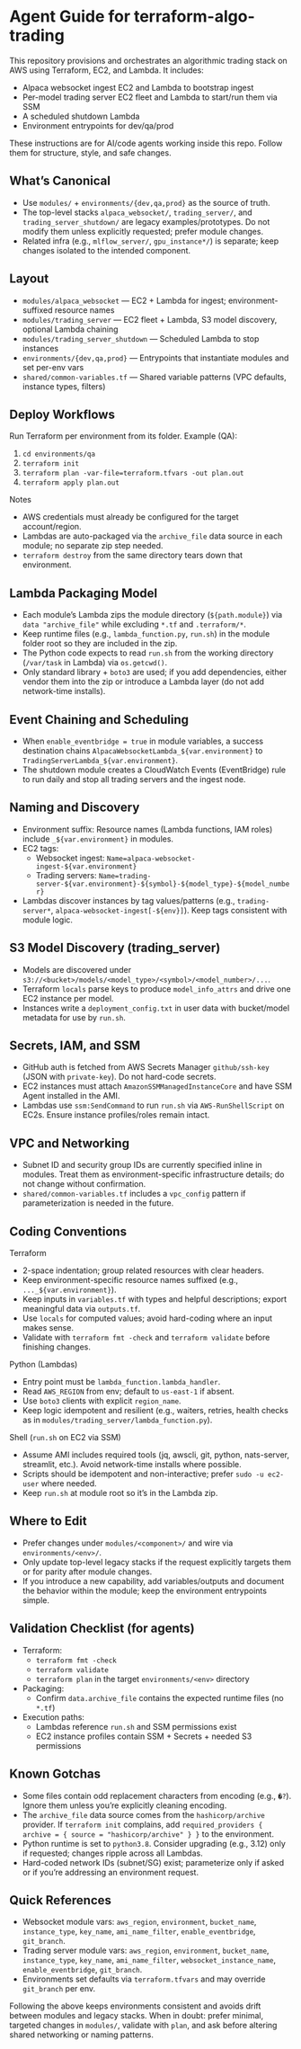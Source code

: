 # Agent Guide for terraform-algo-trading

This repository provisions and orchestrates an algorithmic trading stack on AWS using Terraform, EC2, and Lambda. It includes:

- Alpaca websocket ingest EC2 and Lambda to bootstrap ingest
- Per-model trading server EC2 fleet and Lambda to start/run them via SSM
- A scheduled shutdown Lambda
- Environment entrypoints for dev/qa/prod

These instructions are for AI/code agents working inside this repo. Follow them for structure, style, and safe changes.

## What’s Canonical

- Use `modules/` + `environments/{dev,qa,prod}` as the source of truth.
- The top-level stacks `alpaca_websocket/`, `trading_server/`, and `trading_server_shutdown/` are legacy examples/prototypes. Do not modify them unless explicitly requested; prefer module changes.
- Related infra (e.g., `mlflow_server/`, `gpu_instance*/`) is separate; keep changes isolated to the intended component.

## Layout

- `modules/alpaca_websocket` — EC2 + Lambda for ingest; environment-suffixed resource names
- `modules/trading_server` — EC2 fleet + Lambda, S3 model discovery, optional Lambda chaining
- `modules/trading_server_shutdown` — Scheduled Lambda to stop instances
- `environments/{dev,qa,prod}` — Entrypoints that instantiate modules and set per-env vars
- `shared/common-variables.tf` — Shared variable patterns (VPC defaults, instance types, filters)

## Deploy Workflows

Run Terraform per environment from its folder. Example (QA):

1) `cd environments/qa`
2) `terraform init`
3) `terraform plan -var-file=terraform.tfvars -out plan.out`
4) `terraform apply plan.out`

Notes

- AWS credentials must already be configured for the target account/region.
- Lambdas are auto-packaged via the `archive_file` data source in each module; no separate zip step needed.
- `terraform destroy` from the same directory tears down that environment.

## Lambda Packaging Model

- Each module’s Lambda zips the module directory (`${path.module}`) via `data "archive_file"` while excluding `*.tf` and `.terraform/*`.
- Keep runtime files (e.g., `lambda_function.py`, `run.sh`) in the module folder root so they are included in the zip.
- The Python code expects to read `run.sh` from the working directory (`/var/task` in Lambda) via `os.getcwd()`.
- Only standard library + `boto3` are used; if you add dependencies, either vendor them into the zip or introduce a Lambda layer (do not add network-time installs).

## Event Chaining and Scheduling

- When `enable_eventbridge = true` in module variables, a success destination chains `AlpacaWebsocketLambda_${var.environment}` to `TradingServerLambda_${var.environment}`.
- The shutdown module creates a CloudWatch Events (EventBridge) rule to run daily and stop all trading servers and the ingest node.

## Naming and Discovery

- Environment suffix: Resource names (Lambda functions, IAM roles) include `_${var.environment}` in modules.
- EC2 tags:
  - Websocket ingest: `Name=alpaca-websocket-ingest-${var.environment}`
  - Trading servers: `Name=trading-server-${var.environment}-${symbol}-${model_type}-${model_number}`
- Lambdas discover instances by tag values/patterns (e.g., `trading-server*`, `alpaca-websocket-ingest[-${env}]`). Keep tags consistent with module logic.

## S3 Model Discovery (trading_server)

- Models are discovered under `s3://<bucket>/models/<model_type>/<symbol>/<model_number>/...`.
- Terraform `locals` parse keys to produce `model_info_attrs` and drive one EC2 instance per model.
- Instances write a `deployment_config.txt` in user data with bucket/model metadata for use by `run.sh`.

## Secrets, IAM, and SSM

- GitHub auth is fetched from AWS Secrets Manager `github/ssh-key` (JSON with `private-key`). Do not hard-code secrets.
- EC2 instances must attach `AmazonSSMManagedInstanceCore` and have SSM Agent installed in the AMI.
- Lambdas use `ssm:SendCommand` to run `run.sh` via `AWS-RunShellScript` on EC2s. Ensure instance profiles/roles remain intact.

## VPC and Networking

- Subnet ID and security group IDs are currently specified inline in modules. Treat them as environment-specific infrastructure details; do not change without confirmation.
- `shared/common-variables.tf` includes a `vpc_config` pattern if parameterization is needed in the future.

## Coding Conventions

Terraform

- 2-space indentation; group related resources with clear headers.
- Keep environment-specific resource names suffixed (e.g., `..._${var.environment}`).
- Keep inputs in `variables.tf` with types and helpful descriptions; export meaningful data via `outputs.tf`.
- Use `locals` for computed values; avoid hard-coding where an input makes sense.
- Validate with `terraform fmt -check` and `terraform validate` before finishing changes.

Python (Lambdas)

- Entry point must be `lambda_function.lambda_handler`.
- Read `AWS_REGION` from env; default to `us-east-1` if absent.
- Use `boto3` clients with explicit `region_name`.
- Keep logic idempotent and resilient (e.g., waiters, retries, health checks as in `modules/trading_server/lambda_function.py`).

Shell (`run.sh` on EC2 via SSM)

- Assume AMI includes required tools (jq, awscli, git, python, nats-server, streamlit, etc.). Avoid network-time installs where possible.
- Scripts should be idempotent and non-interactive; prefer `sudo -u ec2-user` where needed.
- Keep `run.sh` at module root so it’s in the Lambda zip.

## Where to Edit

- Prefer changes under `modules/<component>/` and wire via `environments/<env>/`.
- Only update top-level legacy stacks if the request explicitly targets them or for parity after module changes.
- If you introduce a new capability, add variables/outputs and document the behavior within the module; keep the environment entrypoints simple.

## Validation Checklist (for agents)

- Terraform:
  - `terraform fmt -check`
  - `terraform validate`
  - `terraform plan` in the target `environments/<env>` directory
- Packaging:
  - Confirm `data.archive_file` contains the expected runtime files (no `*.tf`)
- Execution paths:
  - Lambdas reference `run.sh` and SSM permissions exist
  - EC2 instance profiles contain SSM + Secrets + needed S3 permissions

## Known Gotchas

- Some files contain odd replacement characters from encoding (e.g., `�?`). Ignore them unless you’re explicitly cleaning encoding.
- The `archive_file` data source comes from the `hashicorp/archive` provider. If `terraform init` complains, add `required_providers { archive = { source = "hashicorp/archive" } }` to the environment.
- Python runtime is set to `python3.8`. Consider upgrading (e.g., 3.12) only if requested; changes ripple across all Lambdas.
- Hard-coded network IDs (subnet/SG) exist; parameterize only if asked or if you’re addressing an environment request.

## Quick References

- Websocket module vars: `aws_region`, `environment`, `bucket_name`, `instance_type`, `key_name`, `ami_name_filter`, `enable_eventbridge`, `git_branch`.
- Trading server module vars: `aws_region`, `environment`, `bucket_name`, `instance_type`, `key_name`, `ami_name_filter`, `websocket_instance_name`, `enable_eventbridge`, `git_branch`.
- Environments set defaults via `terraform.tfvars` and may override `git_branch` per env.

Following the above keeps environments consistent and avoids drift between modules and legacy stacks. When in doubt: prefer minimal, targeted changes in `modules/`, validate with `plan`, and ask before altering shared networking or naming patterns.

